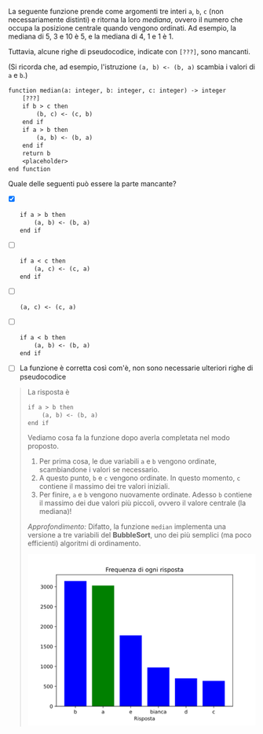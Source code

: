 La seguente funzione prende come argomenti tre interi `a`, `b`, `c` (non necessariamente distinti) e ritorna la loro *mediana*, ovvero il numero che occupa la posizione centrale quando vengono ordinati. Ad esempio, la mediana di $5$, $3$ e $10$ è $5$, e la mediana di $4$, $1$ e $1$ è $1$.

Tuttavia, alcune righe di pseudocodice, indicate con `[???]`, sono mancanti.

(Si ricorda che, ad esempio, l'istruzione `(a, b) <- (b, a)` scambia i valori di `a` e `b`.)

```srs id=main inline-code-context=median.1
function median(a: integer, b: integer, c: integer) -> integer
    [???]
    if b > c then
        (b, c) <- (c, b)
    end if
    if a > b then
        (a, b) <- (b, a)
    end if
    return b
    <placeholder>
end function
```

Quale delle seguenti può essere la parte mancante?

- [x] ` `
    ```srs context=main.median.0
    if a > b then
        (a, b) <- (b, a)
    end if
    ```
- [ ] ` `
    ```srs context=main.median.0
    if a < c then
        (a, c) <- (c, a)
    end if
    ```
- [ ] ` `
    ```srs context=main.median.0
    (a, c) <- (c, a)
    ```
- [ ] ` `
    ```srs context=main.median.0
    if a < b then
        (a, b) <- (b, a)
    end if
    ```
- [ ] La funzione è corretta così com'è, non sono necessarie ulteriori righe di pseudocodice

> La risposta è
> 
> ```srs context=main.median.0
> if a > b then
>     (a, b) <- (b, a)
> end if
> ```
> 
> Vediamo cosa fa la funzione dopo averla completata nel modo proposto.
> 
> 1. Per prima cosa, le due variabili `a` e `b` vengono ordinate, scambiandone i valori se necessario.
> 2. A questo punto, `b` e `c` vengono ordinate. In questo momento, `c` contiene il massimo dei tre valori iniziali.
> 3. Per finire, `a` e `b` vengono nuovamente ordinate. Adesso `b` contiene il massimo dei due valori più piccoli, ovvero il valore centrale (la mediana)!
> 
> *Approfondimento:* Difatto, la funzione <code className="inline-code">median</code> implementa una versione a tre variabili del **BubbleSort**, uno dei più semplici (ma poco efficienti) algoritmi di ordinamento.
> 
> ![Statistiche risposte](default.svg)

